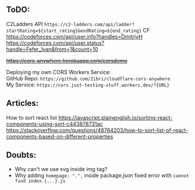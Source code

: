 ## ToDO:

C2Ladders API
    `https://c2-ladders.com/api/ladder?startRating=${start_rating}&endRating=${end_rating}`
CF
    https://codeforces.com/api/user.info?handles=DmitriyH
    https://codeforces.com/api/user.status?handle=Fefer_Ivan&from=1&count=10

~~https://cors-anywhere.herokuapp.com/corsdemo~~

Deploying my own CORS Workers Service:  
GitHub Repo: `https://github.com/Zibri/cloudflare-cors-anywhere`  
My Service: `https://cors.just-testing-stuff.workers.dev/?{URL}`

## Articles:

How to sort react list
    https://javascript.plainenglish.io/sorting-react-components-using-sort-c443878731ac
    https://stackoverflow.com/questions/48764203/how-to-sort-list-of-react-components-based-on-different-properties


## Doubts:

- Why can't we use svg inside img tag?  
- Why adding `homepage: ".",` inside package.json fixed error with `cannot find index.{...}.js`  